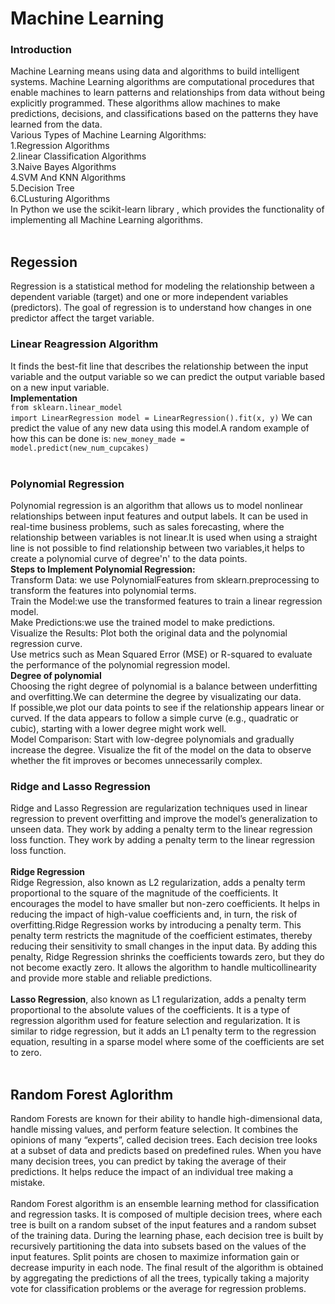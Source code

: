 # Machine Learning
### Introduction 
Machine Learning means using data and algorithms to build intelligent systems. Machine Learning algorithms are computational procedures that enable machines to learn patterns and relationships from data without being explicitly programmed. These algorithms allow machines to make predictions, decisions, and classifications based on the patterns they have learned from the data. <br>
Various Types of Machine Learning Algorithms:<br>
1.Regression Algorithms<br>
2.linear Classification Algorithms<br>
3.Naive Bayes Algorithms<br>
4.SVM And KNN Algorithms<br>
5.Decision Tree<br>
6.CLusturing Algorithms <br>
In Python we  use the scikit-learn library , which provides the functionality of implementing all Machine Learning algorithms.<br><br>
## Regession 
Regression is a statistical method for modeling the relationship between a dependent variable (target) and one or more independent variables (predictors). The goal of regression is to understand how changes in one predictor affect the target variable.<br>
### Linear Reagression Algorithm 
 It finds the best-fit line that describes the relationship between the input variable and the output variable so we can predict the output variable based on a new input variable.<br>
**Implementation**<br>
<code>from sklearn.linear_model import LinearRegression
model = LinearRegression().fit(x, y)</code>
We can predict the value of any new data using this model.A random example of how this can be done is:
<code>new_money_made = model.predict(new_num_cupcakes)</code>
<br><br>
### Polynomial Regression
Polynomial regression is an algorithm that allows us to model nonlinear relationships between input features and output labels. It can be used in real-time business problems, such as sales forecasting, where the relationship between variables is not linear.It is used when using a straight line is not possible to find relationship between two variables,it helps to create a polynomial curve of degree'n' to the data points.<br>
**Steps to Implement Polynomial Regression:** <br>
Transform Data: we use PolynomialFeatures from sklearn.preprocessing to transform the features into polynomial terms.<br>
Train the Model:we use the transformed features to train a linear regression model.<br>
Make Predictions:we use the trained model to make predictions.<br>
Visualize the Results: Plot both the original data and the polynomial regression curve.<br>
Use metrics such as Mean Squared Error (MSE) or R-squared to evaluate the performance of the polynomial regression model.<br>
**Degree of polynomial** <br>
Choosing the right degree of polynomial is a balance between underfitting and overfitting.We can determine the degree by visualizating our data.<br>
If possible,we plot our data points to see if the relationship appears linear or curved. If the data appears to follow a simple curve (e.g., quadratic or cubic), starting with a lower degree might work well.<br>
Model Comparison: Start with low-degree polynomials and gradually increase the degree. Visualize the fit of the model on the data to observe whether the fit improves or becomes unnecessarily complex.<br>
### Ridge and Lasso Regression
Ridge and Lasso Regression are regularization techniques used in linear regression to prevent overfitting and improve the model’s generalization to unseen data. They work by adding a penalty term to the linear regression loss function. They work by adding a penalty term to the linear regression loss function.<br><br>
**Ridge Regression**<br>
Ridge Regression, also known as L2 regularization, adds a penalty term proportional to the square of the magnitude of the coefficients. It encourages the model to have smaller but non-zero coefficients. It helps in reducing the impact of high-value coefficients and, in turn, the risk of overfitting.Ridge Regression works by introducing a penalty term. This penalty term restricts the magnitude of the coefficient estimates, thereby reducing their sensitivity to small changes in the input data. By adding this penalty, Ridge Regression shrinks the coefficients towards zero, but they do not become exactly zero. It allows the algorithm to handle multicollinearity and provide more stable and reliable predictions.<br>
<br>
**Lasso Regression**, also known as L1 regularization, adds a penalty term proportional to the absolute values of the coefficients. It is a type of regression algorithm used for feature selection and regularization. It is similar to ridge regression, but it adds an L1 penalty term to the regression equation, resulting in a sparse model where some of the coefficients are set to zero.<br>
<br>
## Random Forest Aglorithm
Random Forests are known for their ability to handle high-dimensional data, handle missing values, and perform feature selection. It combines the opinions of many “experts”, called decision trees. Each decision tree looks at a subset of data and predicts based on predefined rules. When you have many decision trees, you can predict by taking the average of their predictions. It helps reduce the impact of an individual tree making a mistake.<br><br>
Random Forest algorithm is an ensemble learning method for classification and regression tasks. It is composed of multiple decision trees, where each tree is built on a random subset of the input features and a random subset of the training data. During the learning phase, each decision tree is built by recursively partitioning the data into subsets based on the values of the input features. Split points are chosen to maximize information gain or decrease impurity in each node. The final result of the algorithm is obtained by aggregating the predictions of all the trees, typically taking a majority vote for classification problems or the average for regression problems.<br><br>
